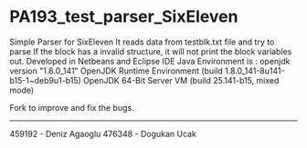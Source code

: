 # PA193_test_parser_SixEleven

Simple Parser for SixEleven
It reads data from testblk.txt file and try to parse
If the block has a invalid structure, it will not print the block variables out.
Developed in Netbeans and Eclipse IDE
Java Environment is : openjdk version "1.8.0_141"
		      OpenJDK Runtime Environment (build 1.8.0_141-8u141-b15-1~deb9u1-b15)
                      OpenJDK 64-Bit Server VM (build 25.141-b15, mixed mode)

Fork to improve and fix the bugs.


--------------------------------------------------------------
459192 - Deniz Agaoglu
476348 - Dogukan Ucak



